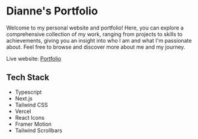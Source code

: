 # Dianne's Portfolio

Welcome to my personal website and portfolio! Here, you can explore a comprehensive collection of my work, ranging from projects to skills to achievements, giving you an insight into who I am and what I'm passionate about. Feel free to browse and discover more about me and my journey.

Live website: [Portfolio](https://www.dianne.codes/)

## Tech Stack

- Typescript
- Next.js
- Tailwind CSS
- Vercel
- React Icons
- Framer Motion
- Tailwind Scrollbars